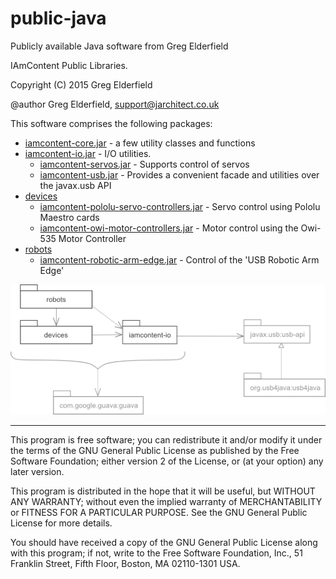 # public-java
Publicly available Java software from Greg Elderfield

IAmContent Public Libraries.

Copyright (C) 2015 Greg Elderfield

@author Greg Elderfield, support@jarchitect.co.uk

This software comprises the following packages:

* [iamcontent-core.jar](iamcontent-core) - a few utility classes and functions
* [iamcontent-io.jar](io) - I/O utilities.
  * [iamcontent-servos.jar](io/iamcontent-servos) -  Supports control of servos
  * [iamcontent-usb.jar](io/iamcontent-usb) -  Provides a convenient facade and utilities over the javax.usb API
* [devices](devices)
  * [iamcontent-pololu-servo-controllers.jar](devices/iamcontent-pololu-servo-controllers) -  Servo control using Pololu Maestro cards
  * [iamcontent-owi-motor-controllers.jar](devices/iamcontent-owi-motor-controllers) -  Motor control using the Owi-535 Motor Controller
* [robots](robots)
  * [iamcontent-robotic-arm-edge.jar](robots/iamcontent-robotic-arm-edge) -  Control of the 'USB Robotic Arm Edge'


![Package Diagram](src/site/uml/public-java-maven-projects.png)

---

This program is free software; you can redistribute it and/or modify it under the terms of the GNU General Public License as published by the Free Software Foundation; either version 2 of the License, or (at your option) any later version.

This program is distributed in the hope that it will be useful, but WITHOUT ANY WARRANTY; without even the implied warranty of MERCHANTABILITY or FITNESS FOR A PARTICULAR PURPOSE. See the GNU General Public License for more details.

You should have received a copy of the GNU General Public License along with this program; if not, write to the Free Software Foundation, Inc., 51 Franklin Street, Fifth Floor, Boston, MA 02110-1301 USA.

